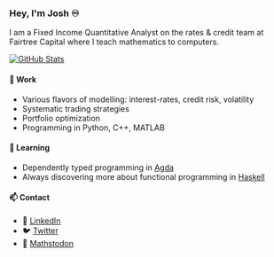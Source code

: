 ### Hey, I'm Josh ♾️

I am a Fixed Income Quantitative Analyst on the rates & credit team at Fairtree Capital where I teach mathematics to computers.

[![GitHub Stats](https://github-readme-stats.vercel.app/api?username=JoshHayes&show_icons=true&count_private=true&theme=monokai)](https://github.com/anuraghazra/github-readme-stats)

#### 🔭 Work

- Various flavors of modelling: interest-rates, credit risk, volatility
- Systematic trading strategies
- Portfolio optimization
- Programming in Python, C++, MATLAB

#### 🌱 Learning

- Dependently typed programming in [Agda](https://github.com/agda/agda)
- Always discovering more about functional programming in [Haskell](https://www.haskell.org/)

#### 📫 Contact

- 💼 [LinkedIn](https://www.linkedin.com/in/joshjohayes/)
- 🐦 [Twitter](https://twitter.com/thejoshhayes)
- 🐘 [Mathstodon](https://mathstodon.xyz/@hayes)

<!--
- 🔭 I’m currently working on ...
- 🌱 I’m currently learning ...
- 👯 I’m looking to collaborate on ...
- 🤔 I’m looking for help with ...
- 💬 Ask me about ...
- 📫 How to reach me: ...
- 😄 Pronouns: ...
- ⚡ Fun fact: ...
-->
